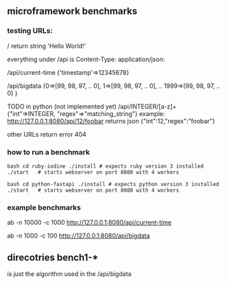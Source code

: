 ## microframework benchmarks

### testing URLs:

/
  return string 'Hello World!'


everything under /api is Content-Type: application/json:

/api/current-time
  {'timestamp'=>12345678}

/api/bigdata
  {0=>[99, 98, 97, .. 0],
   1=>[99, 98, 97, .. 0],
   ..
   1999=>[99, 98, 97, .. 0] }

TODO in python (not implemented yet)
/api/INTEGER/[a-z]+
  {"int"=>INTEGER, "regex"=>"matching_string"}
  example: http://127.0.0.1:8080/api/12/foobar
  returns json {"int":12,"regex":"foobar"}


other URLs return error 404

### how to run a benchmark

`bash
  cd ruby-iodine
  ./install # expects ruby version 3 installed
  ./start   # starts webserver on port 8080 with 4 workers
`

`bash
  cd python-fastapi
  ./install # expects python version 3 installed
  ./start   # starts webserver on port 8080 with 4 workers
`

### example benchmarks

ab -n 10000 -c 1000 http://127.0.0.1:8080/api/current-time

ab -n 1000 -c 100 http://127.0.0.1:8080/api/bigdata


## direcotries bench1-*

is just the algorithm used in the /api/bigdata

